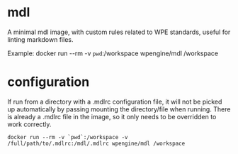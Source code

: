 # mdl

A minimal mdl image, with custom rules related to WPE standards, useful for linting markdown files.

Example:
docker run --rm -v `pwd`:/workspace wpengine/mdl /workspace

configuration
=============

If run from a directory with a .mdlrc configuration file, it will not be picked up automatically by passing mounting the
directory/file when running. There is already a .mdlrc file in the image, so it only needs to be overridden to work
correctly.

```
docker run --rm -v `pwd`:/workspace -v /full/path/to/.mdlrc:/mdl/.mdlrc wpengine/mdl /workspace
```